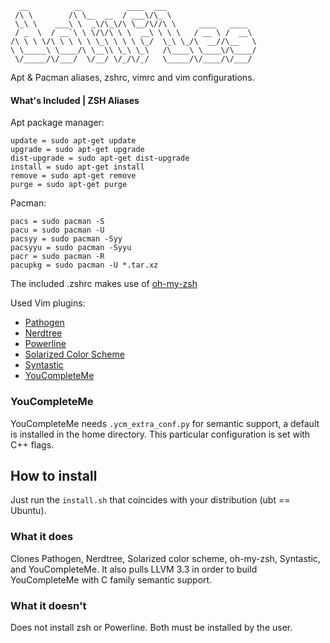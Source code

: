       __          __          ____  ___                    
     /\ \        /\ \__  __  / ___\/\_ \                   
     \_\ \    ___\ \  _\/\_\/\ \__/\//\ \     ____   ____  
     / _  \  / __`\ \ \/\/\ \ \  __\ \ \ \   / __ \ /  __\ 
    /\ \ \ \/\ \ \ \ \ \_\ \ \ \ \_/  \_\ \_/\  __//\__   \
    \ \_____\ \____/\ \__\\ \_\ \_\   /\____\ \____\/\____/
     \/_____/\/___/  \/__/ \/_/\/_/   \_____/\/____/\/___/ 
                                                           
                                                           

Apt & Pacman aliases, zshrc, vimrc and vim configurations.

#### What's Included | ZSH Aliases
Apt package manager:

	update = sudo apt-get update
	upgrade = sudo apt-get upgrade
	dist-upgrade = sudo apt-get dist-upgrade
	install = sudo apt-get install
	remove = sudo apt-get remove
    purge = sudo apt-get purge

Pacman:

    pacs = sudo pacman -S
    pacu = sudo pacman -U
    pacsyy = sudo pacman -Syy
    pacsyyu = sudo pacman -Syyu
    pacr = sudo pacman -R
    pacupkg = sudo pacman -U *.tar.xz

The included .zshrc makes use of [oh-my-zsh](https://github.com/robbyrussell/oh-my-zsh)

Used Vim plugins:
* [Pathogen](https://github.com/tpope/vim-pathogen)
* [Nerdtree](https://github.com/scrooloose/nerdtree)
* [Powerline](https://github.com/Lokaltog/powerline)
* [Solarized Color Scheme](https://github.com/altercation/vim-colors-solarized)
* [Syntastic](https://github.com/scrooloose/syntastic)
* [YouCompleteMe](https://github.com/Valloric/YouCompleteMe)

### YouCompleteMe
YouCompleteMe needs `.ycm_extra_conf.py` for semantic support, a default is installed in the home directory.
This particular configuration is set with C++ flags.

## How to install
Just run the `install.sh` that coincides with your distribution (ubt == Ubuntu).
### What it does
Clones Pathogen, Nerdtree, Solarized color scheme, oh-my-zsh, Syntastic, and YouCompleteMe. It also pulls LLVM 3.3
in order to build YouCompleteMe with C family semantic support.

### What it doesn't
Does not install zsh or Powerline. Both must be installed by the user.

